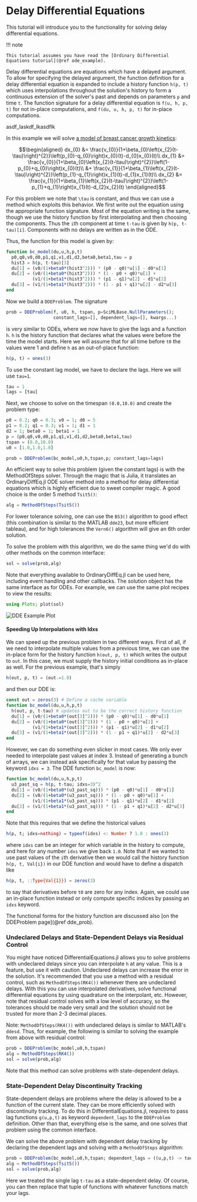 # Delay Differential Equations

This tutorial will introduce you to the functionality for solving delay differential
equations.

!!! note

    This tutorial assumes you have read the [Ordinary Differential Equations tutorial](@ref ode_example).

Delay differential equations are equations which have a delayed argument. To allow
for specifying the delayed argument, the function definition for a delay differential
equation is expanded to include a history function `h(p, t)` which uses interpolations
throughout the solution's history to form a continuous extension of the solver's
past and depends on parameters `p` and time `t`. The function signature for a delay
differential equation is `f(u, h, p, t)` for not in-place computations, and
`f(du, u, h, p, t)` for in-place computations.

asdf_laskdf_lkasdflk

In this example we will solve [a model of breast cancer growth kinetics](http://www.nature.com/articles/srep02473):

```math
\begin{aligned}
dx_{0} &= \frac{v_{0}}{1+\beta_{0}\left(x_{2}(t-\tau)\right)^{2}}\left(p_{0}-q_{0}\right)x_{0}(t)-d_{0}x_{0}(t)\\
dx_{1} &= \frac{v_{0}}{1+\beta_{0}\left(x_{2}(t-\tau)\right)^{2}}\left(1-p_{0}+q_{0}\right)x_{0}(t)\\
       &+ \frac{v_{1}}{1+\beta_{1}\left(x_{2}(t-\tau)\right)^{2}}\left(p_{1}-q_{1}\right)x_{1}(t)-d_{1}x_{1}(t)\\
dx_{2} &= \frac{v_{1}}{1+\beta_{1}\left(x_{2}(t-\tau)\right)^{2}}\left(1-p_{1}+q_{1}\right)x_{1}(t)-d_{2}x_{2}(t)
\end{aligned}
```

For this problem we note that ``\tau`` is constant, and thus we can use a method
which exploits this behavior. We first write out the equation using the appropriate
function signature. Most of the equation writing is the same, though we use the
history function by first interpolating and then choosing the components. Thus
the `i`th component at time `t-tau` is given by `h(p, t-tau)[i]`. Components with
no delays are written as in the ODE.

Thus, the function for this model is given by:

```julia
function bc_model(du,u,h,p,t)
  p0,q0,v0,d0,p1,q1,v1,d1,d2,beta0,beta1,tau = p
  hist3 = h(p, t-tau)[3]
  du[1] = (v0/(1+beta0*(hist3^2))) * (p0 - q0)*u[1] - d0*u[1]
  du[2] = (v0/(1+beta0*(hist3^2))) * (1 - p0 + q0)*u[1] +
          (v1/(1+beta1*(hist3^2))) * (p1 - q1)*u[2] - d1*u[2]
  du[3] = (v1/(1+beta1*(hist3^2))) * (1 - p1 + q1)*u[2] - d2*u[3]
end
```

Now we build a `DDEProblem`. The signature

```julia
prob = DDEProblem(f, u0, h, tspan, p=SciMLBase.NullParameters();
                  constant_lags=[], dependent_lags=[], kwargs...)
```

is very similar to ODEs, where we now have to give the lags and a function `h`.
`h` is the history function that declares what the values were before the time
the model starts. Here we will assume that for all time before `t0` the values were 1
and define `h` as an out-of-place function:

```julia
h(p, t) = ones(3)
```

To use the constant lag model, we have to declare the lags. Here we will use `tau=1`.

```julia
tau = 1
lags = [tau]
```

Next, we choose to solve on the timespan `(0.0,10.0)` and create the problem type:


```julia
p0 = 0.2; q0 = 0.3; v0 = 1; d0 = 5
p1 = 0.2; q1 = 0.3; v1 = 1; d1 = 1
d2 = 1; beta0 = 1; beta1 = 1
p = (p0,q0,v0,d0,p1,q1,v1,d1,d2,beta0,beta1,tau)
tspan = (0.0,10.0)
u0 = [1.0,1.0,1.0]

prob = DDEProblem(bc_model,u0,h,tspan,p; constant_lags=lags)
```

An efficient way to solve this problem (given the constant lags) is with the
MethodOfSteps solver. Through the magic that is Julia, it translates an OrdinaryDiffEq.jl
ODE solver method into a method for delay differential equations which is highly
efficient due to sweet compiler magic. A good choice is the order 5 method `Tsit5()`:

```julia
alg = MethodOfSteps(Tsit5())
```

For lower tolerance solving, one can use the `BS3()` algorithm to good
effect (this combination is similar to the MATLAB `dde23`, but more efficient
tableau), and for high tolerances the `Vern6()` algorithm will give an 6th order
solution.

To solve the problem with this algorithm, we do the same thing we'd do with other
methods on the common interface:

```julia
sol = solve(prob,alg)
```

Note that everything available to OrdinaryDiffEq.jl can be used here, including
event handling and other callbacks. The solution object has the same interface
as for ODEs. For example, we can use the same plot recipes to view the results:

```julia
using Plots; plot(sol)
```

![DDE Example Plot](../assets/dde_example_plot.png)

#### Speeding Up Interpolations with Idxs

We can speed up the previous problem in two different ways. First of all, if we
need to interpolate multiple values from a previous time, we can use the in-place
form for the history function `h(out, p, t)` which writes the output to `out`. In this
case, we must supply the history initial conditions as in-place as well. For the
previous example, that's simply

```julia
h(out, p, t) = (out.=1.0)
```

and then our DDE is:

```julia
const out = zeros(3) # Define a cache variable
function bc_model(du,u,h,p,t)
  h(out, p, t-tau) # updates out to be the correct history function
  du[1] = (v0/(1+beta0*(out[3]^2))) * (p0 - q0)*u[1] - d0*u[1]
  du[2] = (v0/(1+beta0*(out[3]^2))) * (1 - p0 + q0)*u[1] +
          (v1/(1+beta1*(out[3]^2))) * (p1 - q1)*u[2] - d1*u[2]
  du[3] = (v1/(1+beta1*(out[3]^2))) * (1 - p1 + q1)*u[2] - d2*u[3]
end
```

However, we can do something even slicker in most cases. We only ever needed to
interpolate past values at index 3. Instead of generating a bunch of arrays,
we can instead ask specifically for that value by passing the keyword `idxs = 3`.
The DDE function `bc_model` is now:

```julia
function bc_model(du,u,h,p,t)
  u3_past_sq = h(p, t-tau; idxs=3)^2
  du[1] = (v0/(1+beta0*(u3_past_sq))) * (p0 - q0)*u[1] - d0*u[1]
  du[2] = (v0/(1+beta0*(u3_past_sq))) * (1 - p0 + q0)*u[1] +
          (v1/(1+beta1*(u3_past_sq))) * (p1 - q1)*u[2] - d1*u[2]
  du[3] = (v1/(1+beta1*(u3_past_sq))) * (1 - p1 + q1)*u[2] - d2*u[3]
end
```

Note that this requires that we define the historical values

```julia
h(p, t; idxs=nothing) = typeof(idxs) <: Number ? 1.0 : ones(3)
```

where `idxs` can be an integer for which variable in the history to compute,
and here for any number `idxs` we give back `1.0`. Note that if we wanted to use
past values of the `i`th derivative then we would call the history function
`h(p, t, Val{i})` in our DDE function and would have to define a dispatch like

```julia
h(p, t, ::Type{Val{1}}) = zeros(3)
```

to say that derivatives before `t0` are zero for any index. Again, we could
use an in-place function instead or only compute specific indices by passing
an `idxs` keyword.

The functional forms for the history function are discussed also
[on the DDEProblem page](@ref dde_prob).

### Undeclared Delays and State-Dependent Delays via Residual Control

You might have noticed DifferentialEquations.jl allows you to solve problems
with undeclared delays since you can interpolate `h` at any value. This is
a feature, but use it with caution. Undeclared delays can increase the error
in the solution. It's recommended that you use a method with a residual control,
such as `MethodOfSteps(RK4())` whenever there are undeclared delays. With this
you can use interpolated derivatives, solve functional differential equations
by using quadrature on the interpolant, etc. However, note that residual control
solves with a low level of accuracy, so the tolerances should be made very small
and the solution should not be trusted for more than 2-3 decimal places.

Note: `MethodOfSteps(RK4())` with undeclared delays is similar to MATLAB's
`ddesd`. Thus, for example, the following is similar to solving the example
from above with residual control:

```julia
prob = DDEProblem(bc_model,u0,h,tspan)
alg = MethodOfSteps(RK4())
sol = solve(prob,alg)
```

Note that this method can solve problems with state-dependent delays.

### State-Dependent Delay Discontinuity Tracking

State-dependent delays are problems where the delay is allowed to be a function
of the current state. They can be more efficiently solved with discontinuity
tracking. To do this in DifferentialEquations.jl, requires to pass lag functions
`g(u,p,t)` as keyword `dependent_lags` to the `DDEProblem` definition. Other than
that, everything else is the same, and one solves that problem using the common
interface.

We can solve the above problem with dependent delay tracking by declaring the
dependent lags and solving with a `MethodOfSteps` algorithm:

```julia
prob = DDEProblem(bc_model,u0,h,tspan; dependent_lags = ((u,p,t) -> tau,))
alg = MethodOfSteps(Tsit5())
sol = solve(prob,alg)
```

Here we treated the single lag `t-tau` as a state-dependent delay. Of course, you
can then replace that tuple of functions with whatever functions match your lags.
